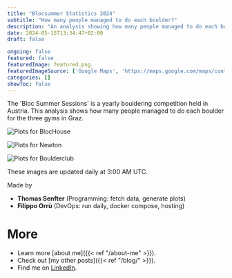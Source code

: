 ```yaml
---
title: "Blocsummer Statistics 2024"
subtitle: "How many people managed to do each boulder?"
description: "An analysis showing how many people managed to do each boulder of a competition held in Graz."
date: 2024-05-15T13:34:47+02:00
draft: false

ongoing: false
featured: false
featuredImage: featured.png
featuredImageSource: ['Google Maps', 'https://maps.google.com/maps/contrib/100109078814148623067']
categories: []
showToc: false
---
```

<!--
# Plan
- Goals
    - 

- Who is this written for
    - me
    - 

- Length: medium

# Structure
- intro
    - 
- 
- conclusion

{< image src="images/image.jpg" alt="ALT" >}}
DESCRIPTION
{< /image >}}

-->

The 'Bloc Summer Sessions' is a yearly bouldering competition held in Austria. This analysis shows how many people managed to do each boulder for the three gyms in Graz.

![Plots for BlocHouse](https://filippo-orru.com/blocsummer/out/BlocHouse.png)

![Plots for Newton](https://filippo-orru.com/blocsummer/out/Newton.png)

![Plots for Boulderclub](https://filippo-orru.com/blocsummer/out/Boulderclub.png)

These images are updated daily at 3:00 AM UTC.

Made by
- **Thomas Senfter** (Programming: fetch data, generate plots)
- **Filippo Orrù** (DevOps: run daily, docker compose, hosting)

# More
- Learn more [about me]({{< ref "/about-me" >}}).
- Check out [my other posts]({{< ref "/blog/" >}}).
- Find me on [LinkedIn](https://linkedin.com/in/filippo-orru).